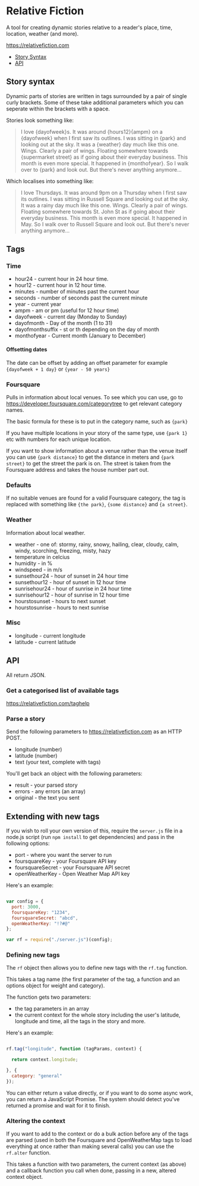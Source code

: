 Relative Fiction
================

A tool for creating dynamic stories relative to a reader's place, time, location, weather (and more).

https://relativefiction.com

* [Story Syntax](#story-syntax)
* [API](#api)


## Story syntax

Dynamic parts of stories are written in tags surrounded by a pair of single curly brackets. Some of these take additional parameters which you can seperate within the brackets with a space.

Stories look something like:

>I love {dayofweek}s. It was around {hours12}{ampm} on a {dayofweek} when I first saw its outlines. 
I was sitting in {park} and looking out at the sky. It was a {weather} day much like this one. 
Wings. Clearly a pair of wings. Floating somewhere towards {supermarket street} as if going about their everyday business. This month is even more special. It happened in {monthofyear}. So I walk over to {park} and look out. But there's never anything anymore...

Which localises into something like:

>I love Thursdays. It was around 9pm on a Thursday when I first saw its outlines. I was sitting in Russell Square and looking out at the sky. It was a rainy day much like this one. Wings. Clearly a pair of wings. Floating somewhere towards St. John St as if going about their everyday business. This month is even more special. It happened in May. So I walk over to Russell Square and look out. But there's never anything anymore...

## Tags

### Time

* hour24 - current hour in 24 hour time.
* hour12 - current hour in 12 hour time.
* minutes - number of minutes past the current hour
* seconds - number of seconds past the current minute
* year - current year
* ampm - am or pm (useful for 12 hour time)
* dayofweek - current day (Monday to Sunday)
* dayofmonth - Day of the month (1 to 31)
* dayofmonthsuffix - st or th depending on the day of month
* monthofyear - Current month (January to December)

#### Offsetting dates

The date can be offset by adding an offset parameter for example `{dayofweek + 1 day}` or `{year - 50 years}`

### Foursquare

Pulls in information about local venues. To see which you can use, go to https://developer.foursquare.com/categorytree to get relevant category names.

The basic formula for these is to put in the category name, such as `{park}`

If you have multiple locations in your story of the same type, use `{park 1}` etc with numbers for each unique location.

If you want to show information about a venue rather than the venue itself you can use `{park distance}` to get the distance in meters and `{park street}` to get the street the park is on. The street is taken from the Foursquare address and takes the house number part out.

### Defaults

If no suitable venues are found for a valid Foursquare category, the tag is replaced with something like `{the park}`, `{some distance}` and `{a street}`.

### Weather

Information about local weather.

* weather - one of: stormy, rainy, snowy, hailing, clear, cloudy, calm, windy, scorching, freezing, misty, hazy
* temperature in celcius
* humidity - in %
* windspeed - in m/s
* sunsethour24 - hour of sunset in 24 hour time
* sunsethour12 - hour of sunset in 12 hour time
* sunrisehour24 - hour of sunrise in 24 hour time
* sunrisehour12 - hour of sunrise in 12 hour time
* hourstosunset - hours to next sunset
* hourstosunrise - hours to next sunrise 

### Misc

* longitude - current longitude
* latitude - current latitude

## API

All return JSON.

### Get a categorised list of available tags

https://relativefiction.com/taghelp

### Parse a story

Send the following parameters to https://relativefiction.com as an HTTP POST.

* longitude (number)
* latitude (number)
* text (your text, complete with tags)

You'll get back an object with the following parameters:

* result - your parsed story
* errors - any errors (an array)
* original - the text you sent

## Extending with new tags

If you wish to roll your own version of this, require the `server.js` file in a node.js script (run `npm install` to get dependencies) and pass in the following options:

* port - where you want the server to run
* foursquareKey - your Foursquare API key
* foursquareSecret - your Foursquare API secret
* openWeatherKey - Open Weather Map API key 

Here's an example:

```javaScript

var config = {
  port: 3000,
  foursquareKey: "1234",
  foursquareSecret: "abcd",
  openWeatherKey: "!?#@"
};

var rf = require("./server.js")(config);

```

### Defining new tags

The `rf` object then allows you to define new tags with the `rf.tag` function.

This takes a tag name (the first parameter of the tag, a function and an options object for weight and category).

The function gets two parameters:

* the tag parameters in an array
* the current context for the whole story including the user's latitude, longitude and time, all the tags in the story and more.

Here's an example:

```javascript

rf.tag("longitude", function (tagParams, context) {

  return context.longitude;

}, {
  category: "general"
});


```

You can either return a value directly, or if you want to do some async work, you can return a JavaScript Promise. The system should detect you've returned a promise and wait for it to finish.

### Altering the context

If you want to add to the context or do a bulk action before any of the tags are parsed (used in both the Foursquare and OpenWeatherMap tags to load everything at once rather than making several calls) you can use the `rf.alter` function.

This takes a function with two parameters, the current context (as above) and a callback function you call when done, passing in a new, altered context object.
